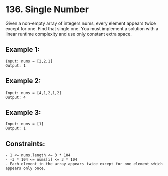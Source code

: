 # 136. Single Number
Given a non-empty array of integers nums, every element appears twice except for one. Find that single one.
You must implement a solution with a linear runtime complexity and use only constant extra space.

## Example 1:
    Input: nums = [2,2,1]
    Output: 1

## Example 2:
    Input: nums = [4,1,2,1,2]
    Output: 4

## Example 3:
    Input: nums = [1]
    Output: 1

## Constraints:
    - 1 <= nums.length <= 3 * 104
    - -3 * 104 <= nums[i] <= 3 * 104
    - Each element in the array appears twice except for one element which appears only once.